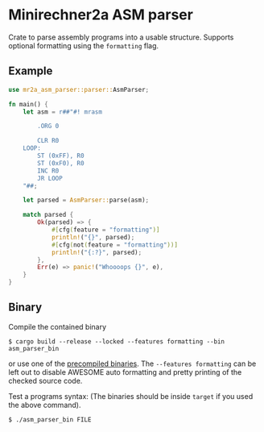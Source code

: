 # Minirechner2a ASM parser

Crate to parse assembly programs into a usable structure.
Supports optional formatting using the `formatting` flag.

## Example

```rust
use mr2a_asm_parser::parser::AsmParser;

fn main() {
    let asm = r##"#! mrasm

        .ORG 0

        CLR R0
    LOOP:
        ST (0xFF), R0
        ST (0xF0), R0
        INC R0
        JR LOOP
    "##;

    let parsed = AsmParser::parse(asm);

    match parsed {
        Ok(parsed) => {
            #[cfg(feature = "formatting")]
            println!("{}", parsed);
            #[cfg(not(feature = "formatting"))]
            println!("{:?}", parsed);
        },
        Err(e) => panic!("Whoooops {}", e),
    }
}
```

## Binary

Compile the contained binary
```console
$ cargo build --release --locked --features formatting --bin asm_parser_bin
```
or use one of the [precompiled binaries](https://github.com/MalteT/2a-parser/releases). The `--features formatting` can be left out to disable AWESOME auto formatting and pretty printing of the checked source code.

Test a programs syntax: (The binaries should be inside `target` if you used the above command).
```console
$ ./asm_parser_bin FILE
```
